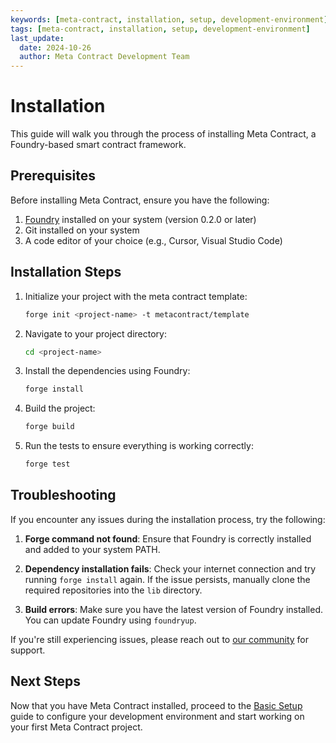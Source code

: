 ```yaml
---
keywords: [meta-contract, installation, setup, development-environment]
tags: [meta-contract, installation, setup, development-environment]
last_update:
  date: 2024-10-26
  author: Meta Contract Development Team
---
```


# Installation

This guide will walk you through the process of installing Meta Contract, a Foundry-based smart contract framework.

## Prerequisites

Before installing Meta Contract, ensure you have the following:

1. [Foundry](https://book.getfoundry.sh/getting-started/installation) installed on your system (version 0.2.0 or later)
2. Git installed on your system
3. A code editor of your choice (e.g., Cursor, Visual Studio Code)

## Installation Steps

1. Initialize your project with the meta contract template:

    ```bash
    forge init <project-name> -t metacontract/template
    ```

2. Navigate to your project directory:

    ```bash
    cd <project-name>
    ```

3. Install the dependencies using Foundry:

    ```bash
    forge install
    ```

4. Build the project:

    ```bash
    forge build
    ```

5. Run the tests to ensure everything is working correctly:

    ```bash
    forge test
    ```

## Troubleshooting

If you encounter any issues during the installation process, try the following:

1. **Forge command not found**: Ensure that Foundry is correctly installed and added to your system PATH.

2. **Dependency installation fails**: Check your internet connection and try running `forge install` again. If the issue persists, manually clone the required repositories into the `lib` directory.

3. **Build errors**: Make sure you have the latest version of Foundry installed. You can update Foundry using `foundryup`.

If you're still experiencing issues, please reach out to [our community](https://github.com/orgs/metacontract/discussions) for support.

## Next Steps

Now that you have Meta Contract installed, proceed to the [Basic Setup](02-basic-setup.md) guide to configure your development environment and start working on your first Meta Contract project.
